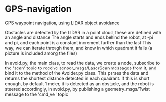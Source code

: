 # GPS-navigation
GPS waypoint navigation, using LIDAR object avoidance

Obstacles are detected by the LIDAR in a point cloud, these are defined with an angle and distance
The angle starts and ends behind the robot, at -pi and pi, and each point is a constant increment further than the last
This way, we can iterate through them, and know in which quadrant it falls (a picture is included among the files)

In avoid.py, the main class, to read the data, we create a node, subscribe to the 'scan' topic to receive sensor_msgs/LaserScan messages from it, and bind it to the method of the Avoider.py class. This parses the data and returns the shortest distance detected in each quadrant. If this is short enough, by default 1 meter, it is detected as an obstacle, and the robot is steered accordingly, in avoid.py, by publishing a geometry_msgs/Twist message to the 'cmd_vel' topic
